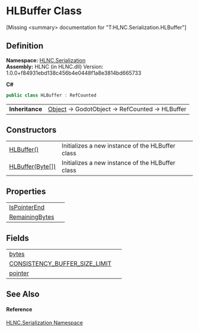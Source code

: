 # HLBuffer Class


\[Missing &lt;summary&gt; documentation for "T:HLNC.Serialization.HLBuffer"\]



## Definition
**Namespace:** <a href="N_HLNC_Serialization">HLNC.Serialization</a>  
**Assembly:** HLNC (in HLNC.dll) Version: 1.0.0+f84931ebd138c456b4e0448f1a8e3814bd665733

**C#**
``` C#
public class HLBuffer : RefCounted
```

<table><tr><td><strong>Inheritance</strong></td><td><a href="https://learn.microsoft.com/dotnet/api/system.object" target="_blank" rel="noopener noreferrer">Object</a>  →  GodotObject  →  RefCounted  →  HLBuffer</td></tr>
</table>



## Constructors
<table>
<tr>
<td><a href="M_HLNC_Serialization_HLBuffer__ctor">HLBuffer()</a></td>
<td>Initializes a new instance of the HLBuffer class</td></tr>
<tr>
<td><a href="M_HLNC_Serialization_HLBuffer__ctor_1">HLBuffer(Byte[])</a></td>
<td>Initializes a new instance of the HLBuffer class</td></tr>
</table>

## Properties
<table>
<tr>
<td><a href="P_HLNC_Serialization_HLBuffer_IsPointerEnd">IsPointerEnd</a></td>
<td> </td></tr>
<tr>
<td><a href="P_HLNC_Serialization_HLBuffer_RemainingBytes">RemainingBytes</a></td>
<td> </td></tr>
</table>

## Fields
<table>
<tr>
<td><a href="F_HLNC_Serialization_HLBuffer_bytes">bytes</a></td>
<td> </td></tr>
<tr>
<td><a href="F_HLNC_Serialization_HLBuffer_CONSISTENCY_BUFFER_SIZE_LIMIT">CONSISTENCY_BUFFER_SIZE_LIMIT</a></td>
<td> </td></tr>
<tr>
<td><a href="F_HLNC_Serialization_HLBuffer_pointer">pointer</a></td>
<td> </td></tr>
</table>

## See Also


#### Reference
<a href="N_HLNC_Serialization">HLNC.Serialization Namespace</a>  
